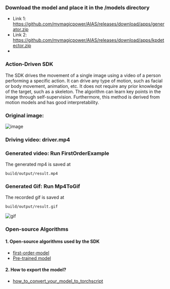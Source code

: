 
### Download the model and place it in the /models directory
- Link 1: https://github.com/mymagicpower/AIAS/releases/download/apps/generator.zip
- Link 2: https://github.com/mymagicpower/AIAS/releases/download/apps/kpdetector.zip
- 
### Action-Driven SDK
The SDK drives the movement of a single image using a video of a person performing a specific action. It can drive any type of motion, such as facial or body movement, animation, etc. It does not require any prior knowledge of the target, such as a skeleton. The algorithm can learn key points in the image through self-supervision. Furthermore, this method is derived from motion models and has good interpretability.

### Original image:
![image](https://aias-home.oss-cn-beijing.aliyuncs.com/AIAS/gan_sdks/beauty.jpg)

### Driving video: driver.mp4

### Generated video: Run FirstOrderExample
The generated mp4 is saved at
```
build/output/result.mp4
```

### Generated Gif: Run Mp4ToGif
The recorded gif is saved at
```
build/output/result.gif
```

![gif](https://aias-home.oss-cn-beijing.aliyuncs.com/AIAS/gan_sdks/result.gif)


### Open-source Algorithms
#### 1. Open-source algorithms used by the SDK
- [first-order-model](https://github.com/AliaksandrSiarohin/first-order-model)
- [Pre-trained model](https://drive.google.com/open?id=1PyQJmkdCsAkOYwUyaj_l-l0as-iLDgeH)


#### 2. How to export the model?
- [how_to_convert_your_model_to_torchscript](http://docs.djl.ai/docs/pytorch/how_to_convert_your_model_to_torchscript.html)

